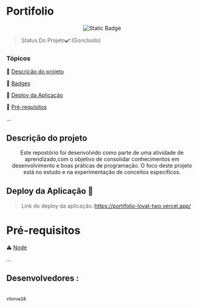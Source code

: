 <h1>Portifolio</h1>
<p align="center">
<img alt="Static Badge" src="https://img.shields.io/badge/status-cincluido-green">
</p>

>Status Do Projeto✔️:(Goncluido)
>

### Tópicos

:small_blue_diamond: [Descrição do projeto](#descrição-do-projeto)

:small_blue_diamond: [Badges](#badges)

:small_blue_diamond: [Deploy da Aplicação](#deploy-da-aplicação-dash)

:small_blue_diamond: [Pré-requisitos](#pré-requisitos)

... 

## Descrição do projeto

<p align="center">
 Este repostório foi desenvolvido como parte de uma atividade de aprendizado,com o objetivo de consolidar
 conhecimentos em desenvolvimento e boas práticas de programação.
 O foco deste projeto está no estudo e na experimentação de conceitos especificos.
</p>

## Deploy da Aplicação :dash:

> Link do deploy da aplicação.:https://portifolio-lovat-two.vercel.app/

# Pré-requisitos

:warning: [Node](https://nodejs.org/en/download/)

...

## Desenvolvedores :

[<br><sub>vitorvs28</sub>](https://github.com/vitorvs28) 



  
